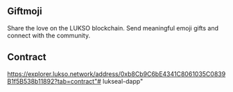 ## Giftmoji
 Share the love on the LUKSO blockchain. Send meaningful emoji gifts and connect with the community.
 
## Contract
https://explorer.lukso.network/address/0xb8Cb9C6bE4341C8061035C0839B1f5B538b11892?tab=contract"# lukseal-dapp" 
